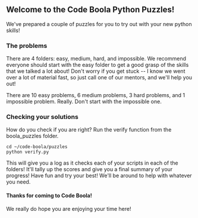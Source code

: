 ## Welcome to the Code Boola Python Puzzles!

We've prepared a couple of puzzles for you to try out with your new python skills! 

###  The problems

There are 4 folders: easy, medium, hard, and impossible. We recommend everyone should start with the easy folder to get a good grasp of the skills that we talked a lot about! 
Don't worry if you get stuck -- I know we went over a lot of material fast, so just call one of our mentors, and we'll help you out! 

There are 10 easy problems, 6 medium problems, 3 hard problems, and 1 impossible problem. Really. Don't start with the impossible one. 

### Checking your solutions

How do you check if you are right? Run the verify function from the boola_puzzles folder. 

	cd ~/code-boola/puzzles
	python verify.py
	
This will give you a log as it checks each of your scripts in each of the folders! It'll tally up the scores and give you a final summary of your progress! Have fun and try your best! We'll be around to help with whatever you need. 

#### Thanks for coming to Code Boola!
We really do hope you are enjoying your time here! 
